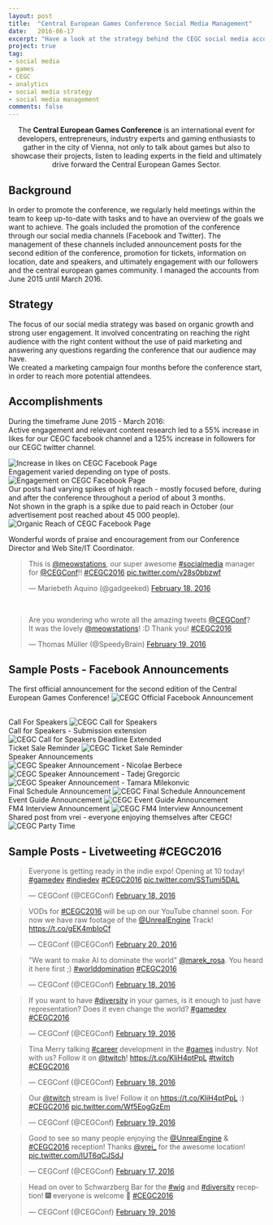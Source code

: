 ```yaml
---
layout: post
title:  "Central European Games Conference Social Media Management"
date:   2016-06-17
excerpt: "Have a look at the strategy behind the CEGC social media accounts. Includes example posts and achievements."
project: true
tag:
- social media
- games
- CEGC
- analytics
- social media strategy
- social media management
comments: false
---
```

    
<center>The <b>Central European Games Conference</b> is an international event for developers, entrepreneurs, industry experts and gaming enthusiasts to gather in the city of Vienna, not only to talk about games but also to showcase their projects, listen to leading experts in the field and ultimately drive forward the Central European Games Sector.</center>
      
## Background
In order to promote the conference, we regularly held meetings within the team to keep up-to-date with tasks and to have an overview of the goals we want to achieve. The goals included the promotion of the conference through our social media channels (Facebook and Twitter). The management of these channels included announcement posts for the second edition of the conference, promotion for tickets, information on location, date and speakers, and ultimately engagement with our followers and the central european games community. I managed the accounts from June 2015 until March 2016.

## Strategy
The focus of our social media strategy was based on organic growth and strong user engagement. It involved concentrating on reaching the right audience with the right content without the use of paid marketing and answering any questions regarding the conference that our audience may have.
<br>We created a marketing campaign four months before the conference start, in order to reach more potential attendees.

## Accomplishments

During the timeframe June 2015 - March 2016:
<br>
Active engagement and relevant content research led to a 55% increase in likes for our CEGC facebook channel and a 125% increase in followers for our CEGC twitter channel.

<img src="../assets/img/CEGC_PageLikes.png" alt="Increase in likes on CEGC Facebook Page">

<br>
Engagement varied depending on type of posts.

<img src="../assets/img/CEGC_Engagement.png" alt="Engagement on CEGC Facebook Page">

<br>
Our posts had varying spikes of high reach - mostly focused before, during and after the conference throughout a period of about 3 months.
<br>
Not shown in the graph is a spike due to paid reach in October (our advertisement post reached about 45 000 people).

<img src="../assets/img/CEGC_PostReach_Organic.png" alt="Organic Reach of CEGC Facebook Page">

<br>

Wonderful words of praise and encouragement from our Conference Director and Web Site/IT Coordinator.
<blockquote class="twitter-tweet" data-lang="en"><p lang="en" dir="ltr">This is <a href="https://twitter.com/meowstations">@meowstations</a>, our super awesome <a href="https://twitter.com/hashtag/socialmedia?src=hash">#socialmedia</a> manager for <a href="https://twitter.com/CEGConf">@CEGConf</a>!! <a href="https://twitter.com/hashtag/CEGC2016?src=hash">#CEGC2016</a> <a href="https://t.co/v28s0bbzwf">pic.twitter.com/v28s0bbzwf</a></p>&mdash; Mariebeth Aquino (@gadgeeked) <a href="https://twitter.com/gadgeeked/status/700325365932277760">February 18, 2016</a></blockquote>
<script async src="//platform.twitter.com/widgets.js" charset="utf-8"></script>

<br>
<blockquote class="twitter-tweet" data-lang="en"><p lang="en" dir="ltr">Are you wondering who wrote all the amazing tweets <a href="https://twitter.com/CEGConf">@CEGConf</a>?<br>It was the lovely <a href="https://twitter.com/meowstations">@meowstations</a>! :D Thank you! <a href="https://twitter.com/hashtag/CEGC2016?src=hash">#CEGC2016</a></p>&mdash; Thomas Müller (@SpeedyBrain) <a href="https://twitter.com/SpeedyBrain/status/700735519416684545">February 19, 2016</a></blockquote>
<script async src="//platform.twitter.com/widgets.js" charset="utf-8"></script>


## Sample Posts - Facebook Announcements

The first official announcement for the second edition of the Central European Games Conference!
<img src="../assets/img/CEGC_ExamplePostFB.png" alt="CEGC Official Facebook Announcement">

<br>
Call For Speakers
<img src="../assets/img/CEGC_ExamplePostFB2.png" alt="CEGC Call for Speakers">

<br>
Call for Speakers - Submission extension
<img src="../assets/img/CEGC_ExamplePostFB2a.png" alt="CEGC Call for Speakers Deadline Extended">

<br>
Ticket Sale Reminder
<img src="../assets/img/CEGC_ExamplePostFB3.png" alt="CEGC Ticket Sale Reminder">

<br>
Speaker Announcements
<img src="../assets/img/CEGC_ExamplePostFB4.png" alt="CEGC Speaker Announcement - Nicolae Berbece">
<img src="../assets/img/CEGC_ExamplePostFB5.png" alt="CEGC Speaker Announcement - Tadej Gregorcic">
<img src="../assets/img/CEGC_ExamplePostFB6.png" alt="CEGC Speaker Announcement - Tamara Milekonvic">

<br>
Final Schedule Announcement
<img src="../assets/img/CEGC_ExamplePostFB7.png" alt="CEGC Final Schedule Announcement">

<br>
Event Guide Announcement
<img src="../assets/img/CEGC_ExamplePostFB8.png" alt="CEGC Event Guide Announcement">

<br>
FM4 Interview Announcement
<img src="../assets/img/CEGC_ExamplePostFB9.png" alt="CEGC FM4 Interview Announcement">

<br>
Shared post from vrei - everyone enjoying themselves after CEGC!
<img src="../assets/img/CEGC_ExamplePostFB10.png" alt="CEGC Party Time">

## Sample Posts - Livetweeting #CEGC2016

<blockquote class="twitter-tweet" data-lang="en"><p lang="en" dir="ltr">Everyone is getting ready in the indie expo! Opening at 10 today! <a href="https://twitter.com/hashtag/gamedev?src=hash">#gamedev</a> <a href="https://twitter.com/hashtag/indiedev?src=hash">#indiedev</a> <a href="https://twitter.com/hashtag/CEGC2016?src=hash">#CEGC2016</a> <a href="https://t.co/SSTumi5DAL">pic.twitter.com/SSTumi5DAL</a></p>&mdash; CEGConf (@CEGConf) <a href="https://twitter.com/CEGConf/status/700238093186699264">February 18, 2016</a></blockquote>
<script async src="//platform.twitter.com/widgets.js" charset="utf-8"></script>

<blockquote class="twitter-tweet" data-lang="en"><p lang="en" dir="ltr">VODs for <a href="https://twitter.com/hashtag/CEGC2016?src=hash">#CEGC2016</a> will be up on our YouTube channel soon. For now we have raw footage of the <a href="https://twitter.com/UnrealEngine">@UnrealEngine</a> Track! <a href="https://t.co/gEK4mbIoCf">https://t.co/gEK4mbIoCf</a></p>&mdash; CEGConf (@CEGConf) <a href="https://twitter.com/CEGConf/status/701043817047310337">February 20, 2016</a></blockquote>
<script async src="//platform.twitter.com/widgets.js" charset="utf-8"></script>

<blockquote class="twitter-tweet" data-lang="en"><p lang="en" dir="ltr">&quot;We want to make AI to dominate the world&quot; <a href="https://twitter.com/marek_rosa">@marek_rosa</a>. You heard it here first ;) <a href="https://twitter.com/hashtag/worlddomination?src=hash">#worlddomination</a> <a href="https://twitter.com/hashtag/CEGC2016?src=hash">#CEGC2016</a></p>&mdash; CEGConf (@CEGConf) <a href="https://twitter.com/CEGConf/status/700347563736702976">February 18, 2016</a></blockquote>
<script async src="//platform.twitter.com/widgets.js" charset="utf-8"></script>

<blockquote class="twitter-tweet" data-lang="en"><p lang="en" dir="ltr">If you want to have <a href="https://twitter.com/hashtag/diversity?src=hash">#diversity</a> in your games, is it enough to just have representation? Does it even change the world? <a href="https://twitter.com/hashtag/gamedev?src=hash">#gamedev</a> <a href="https://twitter.com/hashtag/CEGC2016?src=hash">#CEGC2016</a></p>&mdash; CEGConf (@CEGConf) <a href="https://twitter.com/CEGConf/status/700651567624486912">February 19, 2016</a></blockquote>
<script async src="//platform.twitter.com/widgets.js" charset="utf-8"></script>

<blockquote class="twitter-tweet" data-lang="en"><p lang="en" dir="ltr">Tina Merry talking <a href="https://twitter.com/hashtag/career?src=hash">#career</a> development in the <a href="https://twitter.com/hashtag/games?src=hash">#games</a> industry. Not with us? Follow it on <a href="https://twitter.com/Twitch">@twitch</a>! <a href="https://t.co/KliH4ptPpL">https://t.co/KliH4ptPpL</a> <a href="https://twitter.com/hashtag/twitch?src=hash">#twitch</a> <a href="https://twitter.com/hashtag/CEGC2016?src=hash">#CEGC2016</a></p>&mdash; CEGConf (@CEGConf) <a href="https://twitter.com/CEGConf/status/700260371773444096">February 18, 2016</a></blockquote>
<script async src="//platform.twitter.com/widgets.js" charset="utf-8"></script>

<blockquote class="twitter-tweet" data-lang="en"><p lang="en" dir="ltr">Our <a href="https://twitter.com/Twitch">@twitch</a> stream is live! Follow it on <a href="https://t.co/KliH4ptPpL">https://t.co/KliH4ptPpL</a> :) <a href="https://twitter.com/hashtag/CEGC2016?src=hash">#CEGC2016</a> <a href="https://t.co/Wf5EogGzEm">pic.twitter.com/Wf5EogGzEm</a></p>&mdash; CEGConf (@CEGConf) <a href="https://twitter.com/CEGConf/status/700606003889512448">February 19, 2016</a></blockquote>
<script async src="//platform.twitter.com/widgets.js" charset="utf-8"></script>

<blockquote class="twitter-tweet" data-lang="en"><p lang="en" dir="ltr">Good to see so many people enjoying the <a href="https://twitter.com/UnrealEngine">@UnrealEngine</a> &amp; <a href="https://twitter.com/hashtag/CEGC2016?src=hash">#CEGC2016</a> reception! Thanks <a href="https://twitter.com/vrei_">@vrei_</a> for the awesome location! <a href="https://t.co/lUT6qCJSdJ">pic.twitter.com/lUT6qCJSdJ</a></p>&mdash; CEGConf (@CEGConf) <a href="https://twitter.com/CEGConf/status/700031953337237506">February 17, 2016</a></blockquote>
<script async src="//platform.twitter.com/widgets.js" charset="utf-8"></script>

<blockquote class="twitter-tweet" data-lang="en"><p lang="en" dir="ltr">Head on over to Schwarzberg Bar for the <a href="https://twitter.com/hashtag/wig?src=hash">#wig</a> and <a href="https://twitter.com/hashtag/diversity?src=hash">#diversity</a> reception! 🎆 everyone is welcome 🎉 <a href="https://twitter.com/hashtag/CEGC2016?src=hash">#CEGC2016</a></p>&mdash; CEGConf (@CEGConf) <a href="https://twitter.com/CEGConf/status/700724521465204736">February 19, 2016</a></blockquote>
<script async src="//platform.twitter.com/widgets.js" charset="utf-8"></script>


